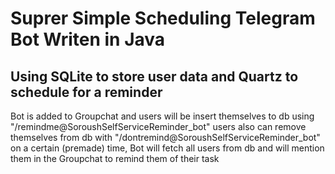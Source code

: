 # Suprer Simple Scheduling Telegram Bot Writen in Java

## Using SQLite to store user data and Quartz to schedule for a reminder

Bot is added to Groupchat and users will be insert themselves to db using "/remindme@SoroushSelfServiceReminder_bot"
users also can remove themselves from db with "/dontremind@SoroushSelfServiceReminder_bot"
on a certain (premade) time, Bot will fetch all users from db and will mention them in the Groupchat to remind them of their task
